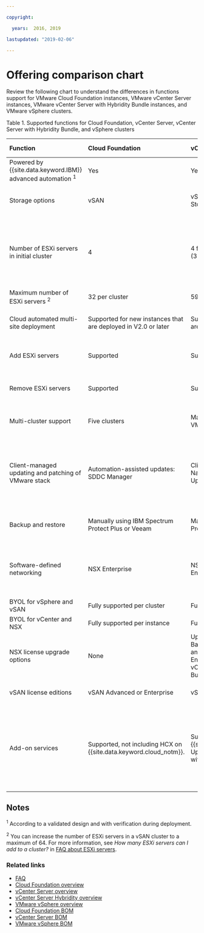 ```yaml
---

copyright:

  years:  2016, 2019

lastupdated: "2019-02-06"

---
```


# Offering comparison chart

Review the following chart to understand the differences in functions support for VMware Cloud Foundation instances, VMware vCenter Server instances, VMware vCenter Server with Hybridity Bundle instances, and VMware vSphere clusters.

Table 1. Supported functions for Cloud Foundation, vCenter Server, vCenter Server with Hybridity Bundle, and vSphere clusters

| Function | Cloud Foundation | vCenter Server | vCenter Server with Hybridity | VMware vSphere |
|:---|:---|:---|:---|:--- |
| Powered by {{site.data.keyword.IBM}} advanced automation <sup>1</sup> | Yes | Yes | Yes | No. Self-built and configured |
| Storage options | vSAN | vSAN or Shared File-level Storage (NFS) | vSAN | vSAN or Shared File-level Storage (NFS) |
| Number of ESXi servers in initial cluster | 4 | 4 for vSAN and a minimum of 2 (3 recommended) for NFS | 4 | 1 to scale an existing cluster, 4 for new vSAN cluster, and a minimum of 3 for new cluster with NFS |
| Maximum number of ESXi servers <sup>2</sup> | 32 per cluster | 59 per cluster | 59 per cluster | 60 per cluster |
| Cloud automated multi-site deployment | Supported for new instances that are deployed in V2.0 or later | Supported for new instances that are deployed in V2.0 or later | Supported | Supported. Automated configuration not included |
| Add ESXi servers | Supported | Supported | Supported | Supported. Automated configuration not included |
| Remove ESXi servers | Supported | Supported | Supported | Supported. Automated configuration not included |
| Multi-cluster support | Five clusters | Maximum number depends on VMware sizing guidelines | Maximum number depends on VMware sizing guidelines | Supported. Automated configuration not included |
| Client-managed updating and patching of VMware stack | Automation-assisted updates:<br/>SDDC Manager | Client-managed updates:<br/>Native VMware tools (VMware Update Manager) | Client-managed updates:<br/>Native VMware tools (VMware Update Manager) | Client-managed updates:<br/>Native VMware tools (VMware Update Manager) |
| Backup and restore | Manually using IBM Spectrum Protect Plus or Veeam | Manually using IBM Spectrum Protect Plus or Veeam | Manually using IBM Spectrum Protect Plus or Veeam | Backup and restore solution not included |
| Software-defined networking | NSX Enterprise | NSX Base, Advanced, or Enterprise | NSX Advanced or Enterprise | NSX Standard, Base, or Enterprise. Automated configuration not included |
| BYOL for vSphere and vSAN | Fully supported per cluster | Fully supported per cluster | Not supported | Supported |
| BYOL for vCenter and NSX | Fully supported per instance | Fully supported per instance | Not supported | Supported |
| NSX license upgrade options | None | Upgrade available from NSX Base to Advanced or Enterprise, and from NSX Advanced to Enterprise. Upgrade to the vCenter Server with Hybridity Bundle is available. | Upgrade available from NSX Advanced to Enterprise  | None |
| vSAN license editions | vSAN Advanced or Enterprise | vSAN Advanced or Enterprise | vSAN Advanced or Enterprise | vSAN Advanced or Enterprise  |
| Add-on services | Supported, not including HCX on {{site.data.keyword.cloud_notm}}. | Supported, not including HCX on {{site.data.keyword.cloud_notm}}. Upgrade to the vCenter Server with Hybridity Bundle is available. | Supported, including HCX on {{site.data.keyword.cloud_notm}}. | Not supported by the automation of this solution, but you can bring and install your own software. |

## Notes

<sup>1</sup> According to a validated design and with verification during deployment.

<sup>2</sup> You can increase the number of ESXi servers in a vSAN cluster to a maximum of 64. For more information, see _How many ESXi servers can I add to a cluster?_ in [FAQ about ESXi servers](/docs/services/vmwaresolutions/vmonic?topic=vmware-solutions-faq-about-esxi-servers).

### Related links

* [FAQ](/docs/services/vmwaresolutions/vmonic?topic=vmware-solutions-general-faq-about-ibm-cloud-for-vmware-solutions)
* [Cloud Foundation overview](/docs/services/vmwaresolutions/sddc?topic=vmware-solutions-cloud-foundation-overview)
* [vCenter Server overview](/docs/services/vmwaresolutions/vcenter?topic=vmware-solutions-vcenter-server-overview)
* [vCenter Server Hybridity overview](/docs/services/vmwaresolutions/vcenter?topic=vmware-solutions-vcenter-server-with-hybridity-bundle-overview)
* [VMware vSphere overview](/docs/services/vmwaresolutions/vsphere?topic=vmware-solutions-vmware-vsphere-on-ibm-cloud-overview)
* [Cloud Foundation BOM](/docs/services/vmwaresolutions/sddc?topic=vmware-solutions-cloud-foundation-bill-of-materials)
* [vCenter Server BOM](/docs/services/vmwaresolutions/vcenter?topic=vmware-solutions-vcenter-server-bill-of-materials)
* [VMware vSphere BOM](/docs/services/vmwaresolutions/vsphere?topic=vmware-solutions-vmware-vsphere-bill-of-materials)
